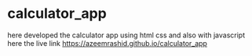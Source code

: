 # calculator_app
here  developed the calculator app using html css and also with javascript
here the live link  https://azeemrashid.github.io/calculator_app

